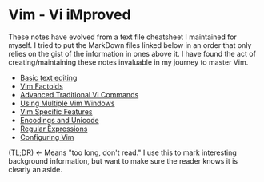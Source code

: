 # Vim - Vi iMproved
These notes have evolved from a text file cheatsheet
I maintained for myself.  I tried to put the MarkDown
files linked below in an order that only relies on
the gist of the information in ones above it.
I have found the act of creating/maintaining these
notes invaluable in my journey to master Vim.

* [Basic text editing](basicTextEditing.md)
* [Vim Factoids](vimFactoids.md)
* [Advanced Traditional Vi Commands](advTradViCommands.md)
* [Using Multiple Vim Windows](multipleVimWindows.md)
* [Vim Specific Features](vimSpecificFeatures.md)
* [Encodings and Unicode](fileEncodingsAndUnicode.md)
* [Regular Expressions](regExp.md)
* [Configuring Vim](vimrcConfigFile.md)

(TL;DR) <- Means "too long, don't read."  I use this to
mark interesting background information, but want to make
sure the reader knows it is clearly an aside.
